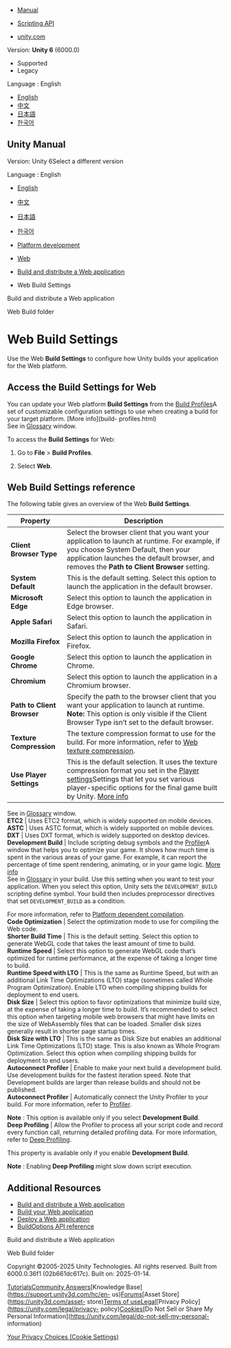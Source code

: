 [](https://docs.unity3d.com)

  * [Manual](../Manual/index.html)
  * [Scripting API](../ScriptReference/index.html)

  * [unity.com](https://unity.com/)

Version: **Unity 6** (6000.0)

  * Supported
  * Legacy

Language : English

  * [English](/Manual/web-build-settings.html)
  * [中文](/cn/current/Manual/web-build-settings.html)
  * [日本語](/ja/current/Manual/web-build-settings.html)
  * [한국어](/kr/current/Manual/web-build-settings.html)

[](https://docs.unity3d.com)

## Unity Manual

Version: Unity 6Select a different version

Language : English

  * [English](/Manual/web-build-settings.html)
  * [中文](/cn/current/Manual/web-build-settings.html)
  * [日本語](/ja/current/Manual/web-build-settings.html)
  * [한국어](/kr/current/Manual/web-build-settings.html)

  * [Platform development ](PlatformSpecific.html)
  * [Web](webgl.html)
  * [Build and distribute a Web application](webgl-building-distribution.html)
  * Web Build Settings

[](webgl-building-distribution.html)

Build and distribute a Web application

[](webgl-building.html)

Web Build folder

# Web Build Settings

Use the Web **Build Settings** to configure how Unity builds your application
for the Web platform.

## Access the Build Settings for Web

You can update your Web platform **Build Settings** from the [Build
Profiles](BuildSettings.html)A set of customizable configuration settings to
use when creating a build for your target platform. [More info](build-
profiles.html)  
See in [Glossary](Glossary.html#Buildprofile) window.

To access the **Build Settings** for Web:

  1. Go to **File** > **Build Profiles**. 

  2. Select **Web**. 

## Web Build Settings reference

The following table gives an overview of the Web **Build Settings**.

**Property** | **Description**  
---|---  
**Client Browser Type** | Select the browser client that you want your application to launch at runtime. For example, if you choose System Default, then your application launches the default browser, and removes the **Path to Client Browser** setting.  
**System Default** | This is the default setting. Select this option to launch the application in the default browser.  
**Microsoft Edge** | Select this option to launch the application in Edge browser.  
**Apple Safari** | Select this option to launch the application in Safari.  
**Mozilla Firefox** | Select this option to launch the application in Firefox.  
**Google Chrome** | Select this option to launch the application in Chrome.  
**Chromium** | Select this option to launch the application in a Chromium browser.  
**Path to Client Browser** | Specify the path to the browser client that you want your application to launch at runtime. **Note:** This option is only visible if the Client Browser Type isn’t set to the default browser.  
**Texture Compression** | The texture compression format to use for the build. For more information, refer to [Web texture compression](webgl-texture-compression.html).  
**Use Player Settings** | This is the default selection. It uses the texture compression format you set in the [Player settings](class-PlayerSettingsWebGL.html)Settings that let you set various player-specific options for the final game built by Unity. [More info](class-PlayerSettings.html)  
See in [Glossary](Glossary.html#PlayerSettings) window.  
**ETC2** | Uses ETC2 format, which is widely supported on mobile devices.  
**ASTC** | Uses ASTC format, which is widely supported on mobile devices.  
**DXT** | Uses DXT format, which is widely supported on desktop devices.  
**Development Build** | Include scripting debug symbols and the [Profiler](Profiler.html)A window that helps you to optimize your game. It shows how much time is spent in the various areas of your game. For example, it can report the percentage of time spent rendering, animating, or in your game logic. [More info](Profiler.html)  
See in [Glossary](Glossary.html#Profiler) in your build. Use this setting when
you want to test your application. When you select this option, Unity sets the
`DEVELOPMENT_BUILD` scripting define symbol. Your build then includes
preprocessor directives that set `DEVELOPMENT_BUILD` as a condition.  
  
For more information, refer to [Platform dependent
compilation](PlatformDependentCompilation).  
**Code Optimization** | Select the optimization mode to use for compiling the Web code.  
**Shorter Build Time** | This is the default setting. Select this option to generate WebGL code that takes the least amount of time to build.  
**Runtime Speed** | Select this option to generate WebGL code that’s optimized for runtime performance, at the expense of taking a longer time to build.  
**Runtime Speed with LTO** | This is the same as Runtime Speed, but with an additional Link Time Optimizations (LTO) stage (sometimes called Whole Program Optimization). Enable LTO when compiling shipping builds for deployment to end users.  
**Disk Size** | Select this option to favor optimizations that minimize build size, at the expense of taking a longer time to build. It’s recommended to select this option when targeting mobile web browsers that might have limits on the size of WebAssembly files that can be loaded. Smaller disk sizes generally result in shorter page startup times.  
**Disk Size with LTO** | This is the same as Disk Size but enables an additional Link Time Optimizations (LTO) stage. This is also known as Whole Program Optimization. Select this option when compiling shipping builds for deployment to end users.  
**Autoconnect Profiler** | Enable to make your next build a development build. Use development builds for the fastest iteration speed. Note that Development builds are larger than release builds and should not be published.   
**Autoconnect Profiler** | Automatically connect the Unity Profiler to your build. For more information, refer to [Profiler](Profiler.html).  
  
**Note** : This option is available only if you select **Development Build**.  
**Deep Profiling** | Allow the Profiler to process all your script code and record every function call, returning detailed profiling data. For more information, refer to [Deep Profiling](ProfilerWindow.html#deep-profiling).   
  
This property is available only if you enable **Development Build**.  
  
**Note** : Enabling **Deep Profiling** might slow down script execution.  
  
## Additional Resources

  * [Build and distribute a Web application](webgl-building-distribution.html)
  * [Build your Web application](webgl-building.html)
  * [Deploy a Web application](webgl-deploying.html)
  * [BuildOptions API reference](../ScriptReference/BuildOptions.html)

[](webgl-building-distribution.html)

Build and distribute a Web application

[](webgl-building.html)

Web Build folder

Copyright ©2005-2025 Unity Technologies. All rights reserved. Built from
6000.0.36f1 (02b661dc617c). Built on: 2025-01-14.

[Tutorials](https://learn.unity.com/)[Community
Answers](https://answers.unity3d.com)[Knowledge
Base](https://support.unity3d.com/hc/en-
us)[Forums](https://forum.unity3d.com)[Asset Store](https://unity3d.com/asset-
store)[Terms of
use](https://docs.unity3d.com/Manual/TermsOfUse.html)[Legal](https://unity.com/legal)[Privacy
Policy](https://unity.com/legal/privacy-
policy)[Cookies](https://unity.com/legal/cookie-policy)[Do Not Sell or Share
My Personal Information](https://unity.com/legal/do-not-sell-my-personal-
information)

[Your Privacy Choices (Cookie Settings)](javascript:void\(0\);)

